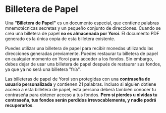 # Billetera de Papel

Una **"Billetera de Papel"** es un documento especial, que contiene palabras mnemotécnicas secretas y un pequeño conjunto de direcciones. Cuando se crea una billetera de papel **no es almacenada por Yoroi**. El documento PDF generado es la única copia de esta billetera existente.

Puedes utilizar una billetera de papel para recibir monedas utilizando las direcciones generadas previamente. Puedes restaurar tu billetera de papel en cualquier momento en Yoroi para acceder a los fondos. Sin embargo, debes dejar de usar una billetera de papel después de restaurar sus fondos, ya que ya no será una billetera "fría".

Las billeteras de papel de Yoroi son protegidas con una **contraseña de usuario personalizada** y contienen 21 palabras. Incluso si alguien obtiene acceso a esta billetera de papel, esta persona deberá también conocer tu contraseña para obtener acceso a tus fondos. **Pero si pierdes u olvidas tu contraseña, tus fondos serán perdidos irrevocablemente, y nadie podrá recuperarlos**.
